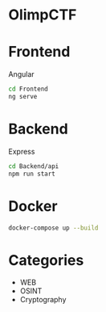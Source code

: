 # OlimpCTF



# Frontend

Angular

```bash
cd Frontend
ng serve
```

# Backend

Express

```bash
cd Backend/api
npm run start
```

# Docker

```bash
docker-compose up --build
```


# Categories

- WEB
- OSINT
- Cryptography
